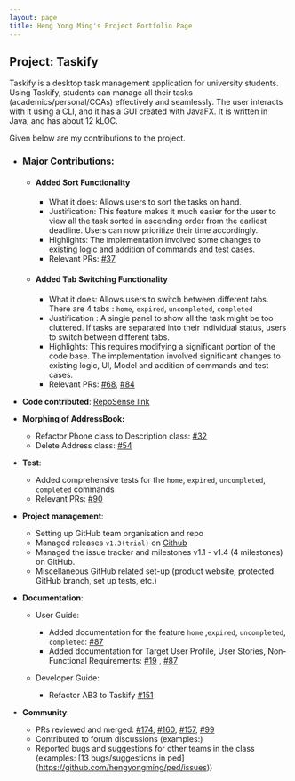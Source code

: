 ```yaml
---
layout: page
title: Heng Yong Ming's Project Portfolio Page
---
```


## Project: Taskify

Taskify is a desktop task management application for university students. Using Taskify, students can
manage all their tasks (academics/personal/CCAs) effectively and seamlessly. The user interacts with it using a CLI,
and it has a GUI created with JavaFX. It is written in Java, and has about 12 kLOC.

Given below are my contributions to the project.

* ### Major Contributions:
  * #### Added Sort Functionality
    * What it does: Allows users to sort the tasks on hand.
    * Justification: This feature makes it much easier for the user to view all the task sorted in ascending order from the earliest deadline.
      Users can now prioritize their time accordingly.
    * Highlights: The implementation involved some changes to existing logic and addition of commands and test
      cases.
    * Relevant PRs: [\#37](https://github.com/AY2021S2-CS2103T-W14-4/tp/pull/37)

  * #### Added Tab Switching Functionality
    * What it does: Allows users to switch between different tabs. There are 4 tabs : `home`, `expired`, `uncompleted`, `completed`
    * Justification : A single panel to show all the task might be too cluttered. If tasks are separated into their individual status,
      users to switch between different tabs.
    * Highlights: This requires modifying a significant portion of the code base. The implementation involved significant changes 
      to existing logic, UI, Model and addition of commands and test cases.
    * Relevant PRs: [\#68](https://github.com/AY2021S2-CS2103T-W14-4/tp/pull/68), [\#84](https://github.com/AY2021S2-CS2103T-W14-4/tp/pull/84)
* **Code contributed**: [RepoSense link](https://nus-cs2103-ay2021s2.github.io/tp-dashboard/?search=&sort=groupTitle&sortWithin=title&timeframe=commit&mergegroup=&groupSelect=groupByRepos&breakdown=true&checkedFileTypes=docs~functional-code~test-code~other&since=2021-02-19&tabOpen=true&tabType=authorship&tabAuthor=hengyongming&tabRepo=AY2021S2-CS2103T-W14-4%2Ftp%5Bmaster%5D&authorshipIsMergeGroup=false&authorshipFileTypes=docs~functional-code~test-code&authorshipIsBinaryFileTypeChecked=false)

* **Morphing of AddressBook:**
  * Refactor Phone class to Description class: [\#32](https://github.com/AY2021S2-CS2103T-W14-4/tp/pull/32)
  * Delete Address class: [\#54](https://github.com/AY2021S2-CS2103T-W14-4/tp/pull/54)
  
* **Test**: 
    * Added comprehensive tests for the `home`, `expired`, `uncompleted`, `completed` commands
    * Relevant PRs: [\#90](https://github.com/AY2021S2-CS2103T-W14-4/tp/pull/90)


* **Project management**:
    * Setting up GitHub team organisation and repo
    * Managed releases `v1.3(trial)` on [Github](https://github.com/AY2021S2-CS2103T-W14-4/tp/releases/tag/v1.3-trial)
    * Managed the issue tracker and milestones v1.1 - v1.4 (4 milestones) on GitHub.
    * Miscellaneous GitHub related set-up (product website, protected GitHub branch, set up tests, etc.)

* **Documentation**:
  * User Guide:
    * Added documentation for the feature `home` ,`expired`, `uncompleted`, `completed`: [\#87](https://github.com/AY2021S2-CS2103T-W14-4/tp/pull/87/)
    * Added documentation for Target User Profile, User Stories, Non-Functional Requirements: [\#19](https://github.com/AY2021S2-CS2103T-W14-4/tp/pull/19)
      , [\#87](https://github.com/AY2021S2-CS2103T-W14-4/tp/pull/87/)
      
  * Developer Guide:
    *  Refactor AB3 to Taskify [\#151](https://github.com/AY2021S2-CS2103T-W14-4/tp/pull/151)
  
* **Community**:
    * PRs reviewed and merged: [\#174](https://github.com/AY2021S2-CS2103T-W14-4/tp/pull/174), [\#160](https://github.com/AY2021S2-CS2103T-W14-4/tp/pull/160),
    [\#157](https://github.com/AY2021S2-CS2103T-W14-4/tp/pull/157), [\#99](https://github.com/AY2021S2-CS2103T-W14-4/tp/pull/99)
    * Contributed to forum discussions (examples:)
    * Reported bugs and suggestions for other teams in the class (examples: [13 bugs/suggestions in ped]
      (https://github.com/hengyongming/ped/issues))
